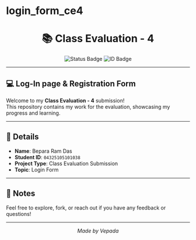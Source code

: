 # login_form_ce4

<h1 align="center">📚 Class Evaluation - 4</h1>

<p align="center">
  <img src="https://img.shields.io/badge/Status-Complete-brightgreen?style=flat-square" alt="Status Badge">
  <img src="https://img.shields.io/badge/ID-04325105101038-blue?style=flat-square" alt="ID Badge">
</p>

---

##  💻 Log-In page & Registration Form

Welcome to my **Class Evaluation - 4** submission!  
This repository contains my work for the evaluation, showcasing my progress and learning.

---

## 🧾 Details

- **Name**: Bepara Ram Das
- **Student ID**: `04325105101038`
- **Project Type**: Class Evaluation Submission
- **Topic**: Login Form

---


## 📌 Notes

Feel free to explore, fork, or reach out if you have any feedback or questions!

---

<p align="center">
  <i>Made  by Vepada</i>
</p>
